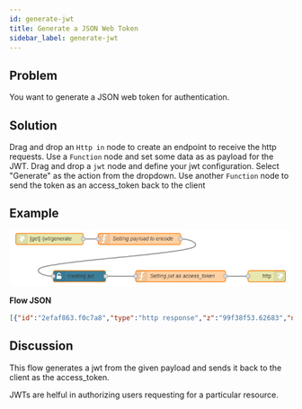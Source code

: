 ```yaml
---
id: generate-jwt
title: Generate a JSON Web Token
sidebar_label: generate-jwt
---
```


## Problem

You want to generate a JSON web token for authentication.

## Solution

Drag and drop an <code class="node">Http in</code> node to create an endpoint to receive the http requests.
Use a <code class="node">Function</code> node and set some data as as payload for the JWT.
Drag and drop a <code class="node">jwt</code> node and define your jwt configuration.
Select "Generate" as the action from the dropdown.
Use another <code class="node">Function</code> node to send the token as an access_token back to the client

## Example

![](../assets/authentication/generate-jwt.png)

<b>Flow JSON</b>
~~~json
[{"id":"2efaf863.f0c7a8","type":"http response","z":"99f38f53.62683","name":"","statusCode":"","headers":{"content-type":"application/json"},"x":710,"y":280,"wires":[]},{"id":"f115185f.c4bcd8","type":"function","z":"99f38f53.62683","name":"Setting jwt as access_token","func":"msg.payload = {\n    \"access_token\" : msg.payload\n}\nreturn msg;","outputs":1,"noerr":0,"x":480,"y":280,"wires":[["2efaf863.f0c7a8"]]},{"id":"91ef189c.6f3fb8","type":"jwt","z":"99f38f53.62683","name":"creating jwt","jwtconfig":"766dcb94.6ebc04","generatejwt":"true","outputs":1,"x":210,"y":280,"wires":[["f115185f.c4bcd8"]]},{"id":"34c70aa9.45ad56","type":"function","z":"99f38f53.62683","name":"Setting payload to encode","func":"msg.payload = {\n    \"name\" : \"CYber Group Inc.\",\n    \"Domain\" : \"Information Technology & Services\",\n    \"Offices\" : {\n        \"Dallas\" :  \"12900 Preston Road, Ste 900, Dallas, TX, 75230\",\n        \"India\" : \"30/1 Knowledge Park III, Greater Noida\"\n    }\n}\nreturn msg;","outputs":1,"noerr":0,"x":370,"y":180,"wires":[["91ef189c.6f3fb8"]]},{"id":"588127fb.fa4d78","type":"http in","z":"99f38f53.62683","name":"","url":"/jwt/generate","method":"get","upload":false,"swaggerDoc":"","x":130,"y":180,"wires":[["34c70aa9.45ad56"]]},{"id":"766dcb94.6ebc04","type":"jwt-config","z":"","name":"igniteadmin","expiresin":"86400","algorithm":"HS256"}]
~~~

## Discussion

This flow generates a jwt from the given payload and sends it back to the client as the access_token.

JWTs are helful in authorizing users requesting for a particular resource.
